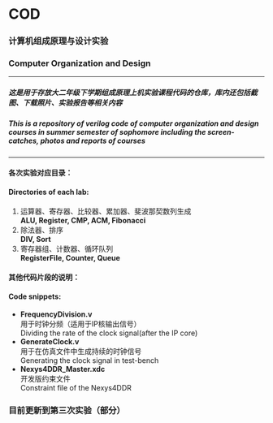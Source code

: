 # COD
### 计算机组成原理与设计实验
### Computer Organization and Design
***
##### 这是用于存放大二年级下学期组成原理上机实验课程代码的仓库，库内还包括截图、下载照片、实验报告等相关内容  
##### This is a repository of verilog code of computer organization and design courses in summer semester of sophomore including the screen-catches, photos and reports of courses  

***
#### 各次实验对应目录：  
#### Directories of each lab:   
1. 运算器、寄存器、比较器、累加器、斐波那契数列生成  
    **ALU, Register, CMP, ACM, Fibonacci**
2. 除法器、排序  
    **DIV, Sort**  
3. 寄存器组、计数器、循环队列  
    **RegisterFile, Counter, Queue**

#### 其他代码片段的说明：  
#### Code snippets:   
- **FrequencyDivision.v**  
    用于时钟分频（适用于IP核输出信号）  
    Dividing the rate of the clock signal(after the IP core)  
- **GenerateClock.v**  
    用于在仿真文件中生成持续的时钟信号  
    Generating the clock signal in test-bench  
- **Nexys4DDR_Master.xdc**  
    开发版约束文件  
    Constraint file of the Nexys4DDR  

### 目前更新到第三次实验（部分）